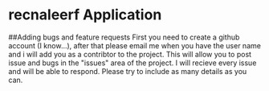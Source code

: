 # recnaleerf Application

##Adding bugs and feature requests
First you need to create a github account (I know...), after that please email me when you have the user name and i will add you as a contribtor to the project.
This will allow you to post issue and bugs in the "issues" area of the project.
I will recieve every issue and will be able to respond.
Please try to include as many details as you can.
